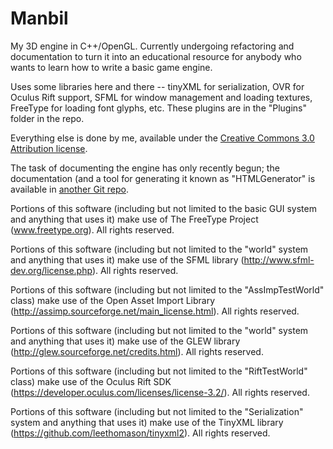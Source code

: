 Manbil
======


My 3D engine in C++/OpenGL. Currently undergoing refactoring and documentation to turn it into an educational resource for anybody who wants to learn how to write a basic game engine.

Uses some libraries here and there -- tinyXML for serialization, OVR for Oculus Rift support, SFML for window management and loading textures, FreeType for loading font glyphs, etc. These plugins are in the "Plugins" folder in the repo.

Everything else is done by me, available under the [Creative Commons 3.0 Attribution license](https://creativecommons.org/licenses/by/3.0/us/).

The task of documenting the engine has only recently begun; the documentation (and a tool for generating it known as "HTMLGenerator" is available in [another Git repo](https://github.com/heyx3/ManbilDocumentation/commits?author=heyx3).

Portions of this software (including but not limited to the basic GUI system and anything that uses it) make use of The FreeType Project (www.freetype.org). All rights reserved.
    
Portions of this software (including but not limited to the "world" system and anything that uses it) make use of the SFML library (http://www.sfml-dev.org/license.php). All rights reserved.

Portions of this software (including but not limited to the "AssImpTestWorld" class) make use of the Open Asset Import Library (http://assimp.sourceforge.net/main_license.html).  All rights reserved.

Portions of this software (including but not limited to the "world" system and anything that uses it) make use of the GLEW library (http://glew.sourceforge.net/credits.html). All rights reserved.

Portions of this software (including but not limited to the "RiftTestWorld" class) make use of the Oculus Rift SDK (https://developer.oculus.com/licenses/license-3.2/). All rights reserved.

Portions of this software (including but not limited to the "Serialization" system and anything that uses it) make use of the TinyXML library (https://github.com/leethomason/tinyxml2). All rights reserved.
